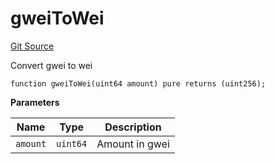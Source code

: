 # gweiToWei

[Git Source](https://github.com/lidofinance/community-staking-module/blob/ed13582ed87bf90a004e225eef6ca845b31d396d/src/CSVerifier.sol)

Convert gwei to wei

```solidity
function gweiToWei(uint64 amount) pure returns (uint256);
```

**Parameters**

| Name     | Type     | Description    |
| -------- | -------- | -------------- |
| `amount` | `uint64` | Amount in gwei |
